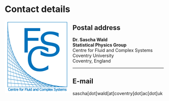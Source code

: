 # Contact details





<img src="FCS1.png"
     alt="FCS"
     alt="FCS"
     style="float: left; margin-right: 10px;" 
     width="205"
     height="232" />
## Postal address
**Dr. Sascha Wald**<br>
**Statistical Physics Group**<br>
Centre for Fluid and Complex Systems<br>
Coventry University<br>
Coventry, England

---

## E-mail
sascha[dot]wald[at]coventry[dot]ac[dot]uk
